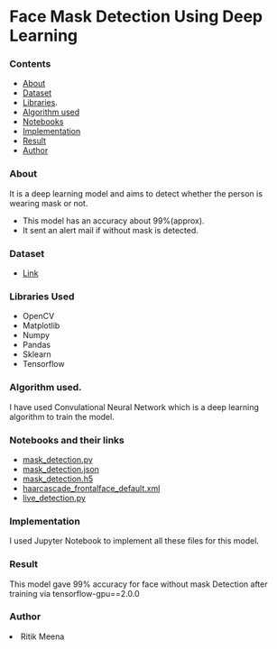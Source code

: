 <h1 align="centre"> Face Mask Detection Using Deep Learning</h1>

### Contents
* [About](#About)
* [Dataset](#Dataset)
* [Libraries](#Libraries-Used).
* [Algorithm used](#Algorithm-used)
* [Notebooks](#Notebooks-and-their-links)
* [Implementation](#Implementation)
* [Result](#Result)
* [Author](#Author)

### About
It is a deep learning model and aims to detect whether the person is wearing mask or not.
 * This model has an accuracy about 99%(approx).
 * It sent an alert mail if without mask is detected.

### Dataset
* [Link](https://github.com/Ritik187/Face-mask-detection-/tree/master/data)

### Libraries Used
<ul>
  <li>OpenCV</li>
  <li>Matplotlib</li>
  <li>Numpy</li>
  <li>Pandas</li>
  <li>Sklearn</li>
  <li>Tensorflow</li>
 </ul>

### Algorithm used.
I have used Convulational Neural Network which is a deep learning algorithm to train the model.
  
### Notebooks and their links
* [mask_detection.py](https://github.com/Ritik187/Face-mask-detection-/blob/master/mask_detection.py)
* [mask_detection.json](https://github.com/Ritik187/Face-mask-detection-/blob/master/mask_detection.json)
* [mask_detection.h5](https://github.com/Ritik187/Face-mask-detection-/blob/master/mask_detection.h5)
* [haarcascade_frontalface_default.xml](https://github.com/Ritik187/Face-mask-detection-/blob/master/haarcascade_frontalface_default.xml)
* [live_detection.py](https://github.com/Ritik187/Face-mask-detection-/blob/master/live_detection.py)


### Implementation
I used Jupyter Notebook to implement all these files for this model.

### Result
This model gave 99% accuracy for face without mask Detection after training via tensorflow-gpu==2.0.0

### Author
<li>Ritik Meena</li>







